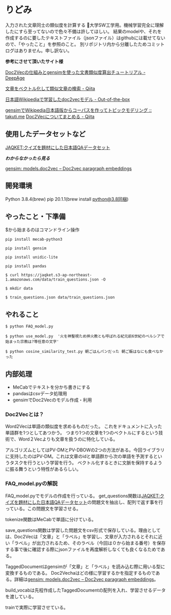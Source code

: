 # りどみ

入力された文章同士の類似度を計算する
大学SW工学用。機械学習完全に理解したにすら至ってないので色々不備は許してほしい。
結果のmodelや、それを作成するのに要したテキストファイル（jsonファイル）はgithubには載せてないので、「やったこと」を参照のこと。
別リポジトリ内から分離したためコミットログはありません。申し訳ない。

**参考にさせて頂いたサイト様**

[Doc2Vecの仕組みとgensimを使った文書類似度算出チュートリアル - DeepAge](https://deepage.net/machine_learning/2017/01/08/doc2vec.html)

[文章をベクトル化して類似文章の検索 - Qiita](https://qiita.com/akira_/items/f9bb46cad6834da32367)

[日本語Wikipediaで学習したdoc2vecモデル - Out-of-the-box](https://yag-ays.github.io/project/pretrained_doc2vec_wikipedia/)

[gensimでWikipedia日本語版からコーパスを作ってトピックモデリング :: takuti.me](https://takuti.me/ja/note/gensim-jawiki/)
[Doc2Vecについてまとめる - Qiita](https://qiita.com/g-k/items/5ea94c13281f675302ca)

## 使用したデータセットなど

[JAQKET:クイズを題材にした日本語QAデータセット](https://www.nlp.ecei.tohoku.ac.jp/projects/jaqket/)


***わからなかったら見る***

[gensim: models.doc2vec – Doc2vec paragraph embeddings](https://radimrehurek.com/gensim/models/doc2vec.html)

## 開発環境

Python 3.8.4(brew)
pip 20.1.1(brew install python@3.8同梱)

## やったこと・下準備

$から始まるのはコマンドライン操作

`pip install mecab-python3`

`pip install gensim`

`pip install unidic-lite`

`pip install pandas`

`$ curl https://jaqket.s3-ap-northeast-1.amazonaws.com/data/train_questions.json -O`

`$ mkdir data`

`$ train_questions.json data/train_questions.json`

## やれること

`$ python FAQ_model.py`

`$ python use_model.py  '火を神聖視ため拝火教とも呼ばれる紀元前6世紀のペルシアで始まった宗教は?等任意の文字' `

`$ python cosine_similarity_test.py 朝ごはんパンだった 朝ご飯はなにも食べなかった`

## 内部処理
- MeCabでテキストを分かち書きにする
- pandasはcsvデータ処理用
- gensimでDoc2Vecのモデル作成・利用

### Doc2Vecとは？
Word2Vecは単語の類似度を求めるものだった。
これをドキュメントに入った単語群を1つとしてあつかう。
つまり1つの文章を1つのベクトルにするという技術で、Word２Vecよりも文章を扱うのに特化している。

アルゴリズムとしてはPV-DMとPV-DBOWの2つの方法がある。今回ライブラリに支持したのはPV-DM。これは文章のidと単語群から次の単語を予測するというタスクを行うという学習を行う。
ベクトル化するときに文脈を保持するように振る舞うという特性があるらしい。

### FAQ_model.pyの解説
FAQ_model.pyでモデルの作成を行っている。
get_questions関数は[JAQKET:クイズを題材にした日本語QAデータセット](https://www.nlp.ecei.tohoku.ac.jp/projects/jaqket/)の問題文を抽出し、配列で返す事を行っている。この問題文を学習させる。

tokenize関数はMeCabで単語に分けている。

save_questions関数は学習した問題文をcsv形式で保存している。理由としては、Doc2Vecは「文章」と「ラベル」を学習し、文章が入力されるとそれに近い「ラベル」が出力されるため、そのラベル（今回は０から始まる番号）を保存する事で後に確認する際にjsonファイルを再度解析しなくても良くなるためである。

TaggedDocumentはgensimが「文章」と「ラベル」を読み込む際に用いる型に変換するものである。
Doc2Vechaはどの様に学習するかを指定するものである。詳細は[gensim: models.doc2vec – Doc2vec paragraph embeddings](https://radimrehurek.com/gensim/models/doc2vec.html)。

build_vocabは先程作成したTaggedDocumentの配列を入れ、学習させるデータを渡している。

trainで実際に学習させている。